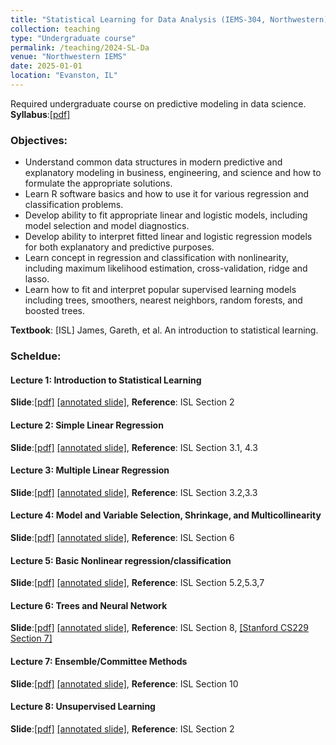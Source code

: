 ```yaml
---
title: "Statistical Learning for Data Analysis (IEMS-304, Northwestern)"
collection: teaching
type: "Undergraduate course"
permalink: /teaching/2024-SL-Da
venue: "Northwestern IEMS"
date: 2025-01-01
location: "Evanston, IL"
---
```



Required undergraduate course on predictive modeling in data science. **Syllabus**:[[pdf]](https://2prime.github.io/files/IEMS304/SyllabusIEMS304.pdf)


### Objectives:

- Understand common data structures in modern predictive and explanatory modeling in business, engineering, and science and how to formulate the appropriate solutions.
- Learn R software basics and how to use it for various regression and classification problems.
- Develop ability to fit appropriate linear and logistic models, including model selection and model diagnostics.
- Develop ability to interpret fitted linear and logistic regression models for both explanatory and predictive purposes.
- Learn concept in regression and classification with nonlinearity, including maximum likelihood estimation, cross-validation, ridge and lasso.
- Learn how to fit and interpret popular supervised learning models including trees, smoothers, nearest neighbors, random forests, and boosted trees.

**Textbook**: [ISL] James, Gareth, et al. An introduction to statistical learning.

### Scheldue:
####  Lecture 1: Introduction to Statistical Learning
**Slide**:[[pdf]]() [[annotated slide]](), **Reference**: ISL Section 2

####  Lecture 2: Simple Linear Regression
**Slide**:[[pdf]]() [[annotated slide]](), **Reference**: ISL Section 3.1, 4.3

####  Lecture 3: Multiple Linear Regression
**Slide**:[[pdf]]() [[annotated slide]](), **Reference**: ISL Section 3.2,3.3

####  Lecture 4: Model and Variable Selection, Shrinkage, and Multicollinearity
**Slide**:[[pdf]]() [[annotated slide]](), **Reference**: ISL Section 6

####  Lecture 5: Basic Nonlinear regression/classification
**Slide**:[[pdf]]() [[annotated slide]](), **Reference**: ISL Section 5.2,5.3,7

####  Lecture 6: Trees and Neural Network
**Slide**:[[pdf]]() [[annotated slide]](), **Reference**: ISL Section 8, [[Stanford CS229 Section 7]](https://cs229.stanford.edu/main_notes.pdf)

####  Lecture 7: Ensemble/Committee Methods
**Slide**:[[pdf]]() [[annotated slide]](), **Reference**: ISL Section 10

####  Lecture 8: Unsupervised Learning
**Slide**:[[pdf]]() [[annotated slide]](), **Reference**: ISL Section 2
